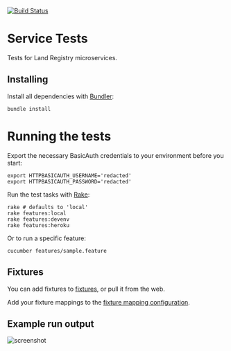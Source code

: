 [![Build Status](https://travis-ci.org/LandRegistry/service-tests.svg)](https://travis-ci.org/LandRegistry/service-tests)

# Service Tests

Tests for Land Registry microservices.

## Installing

Install all dependencies with [Bundler](http://bundler.io/):

    bundle install

# Running the tests

Export the necessary BasicAuth credentials to your environment before you start:

    export HTTPBASICAUTH_USERNAME='redacted'
    export HTTPBASICAUTH_PASSWORD='redacted'

Run the test tasks with [Rake](https://github.com/jimweirich/rake):

    rake # defaults to 'local'
    rake features:local
    rake features:devenv
    rake features:heroku

Or to run a specific feature:

    cucumber features/sample.feature

## Fixtures

You can add fixtures to [fixtures](fixtures/), or pull it from the web.

Add your fixture mappings to the [fixture mapping configuration](config/fixture-lookup.txt).

## Example run output

![screenshot](http://i.imgur.com/iw1NMUo.png)
